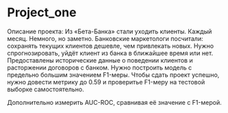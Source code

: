 # Project_one
Описание проекта:
Из «Бета-Банка» стали уходить клиенты. Каждый месяц. Немного, но заметно. Банковские маркетологи посчитали: сохранять текущих клиентов дешевле, чем привлекать новых.
Нужно спрогнозировать, уйдёт клиент из банка в ближайшее время или нет. Предоставлены исторические данные о поведении клиентов и расторжении договоров с банком. 
Нужно построить модель с предельно большим значением F1-меры. Чтобы сдать проект успешно, нужно довести метрику до 0.59 и проверитье F1-меру на тестовой выборке самостоятельно.

Дополнительно измерить AUC-ROC, сравнивая её значение с F1-мерой.



